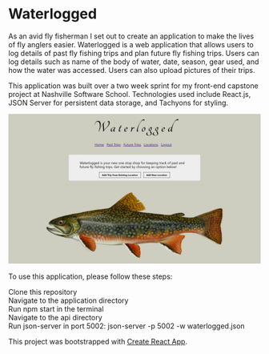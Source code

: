 # Waterlogged

As an avid fly fisherman I set out to create an application to make the lives of fly anglers easier. Waterlogged is a web application that allows users to log details of past fly fishing trips and plan future fly fishing trips. Users can log details such as name of the body of water, date, season, gear used, and how the water was accessed. Users can also upload pictures of their trips. 

This application was built over a two week sprint for my front-end capstone project at Nashville Software School. Technologies used include React.js,  JSON Server for persistent data storage, and Tachyons for styling. 

![Waterlogged home screen](./waterlogged.PNG)

To use this application, please follow these steps:

Clone this repository<br />
Navigate to the application directory<br />
Run npm start in the terminal<br />
Navigate to the api directory<br />
Run json-server in port 5002: json-server -p 5002 -w waterlogged.json<br />








This project was bootstrapped with [Create React App](https://github.com/facebook/create-react-app).
